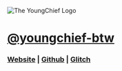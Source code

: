 ![The YoungChief Logo](https://youngcdn.now.sh/YoungChief%20-%20347x113.png)

# [@youngchief-btw](https://github.com/youngchief-btw)

### [Website](https://youngchief-btw.now.sh/) | [Github](https://github.com/youngchief-btw) | [Glitch](https://glitch.com/@youngchief_btw)
